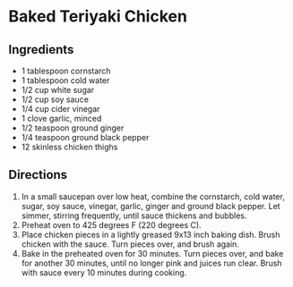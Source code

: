 # Baked Teriyaki Chicken 

## Ingredients
* 1 tablespoon cornstarch
* 1 tablespoon cold water
* 1/2 cup white sugar
* 1/2 cup soy sauce
* 1/4 cup cider vinegar
* 1 clove garlic, minced
* 1/2 teaspoon ground ginger
* 1/4 teaspoon ground black pepper
* 12 skinless chicken thighs

## Directions
1. In a small saucepan over low heat, combine the cornstarch, cold water, sugar, soy sauce, vinegar, garlic, ginger and ground black pepper. Let simmer, stirring frequently, until sauce thickens and bubbles.
2. Preheat oven to 425 degrees F (220 degrees C).
3. Place chicken pieces in a lightly greased 9x13 inch baking dish. Brush chicken with the sauce. Turn pieces over, and brush again.
4. Bake in the preheated oven for 30 minutes. Turn pieces over, and bake for another 30 minutes, until no longer pink and juices run clear. Brush with sauce every 10 minutes during cooking.
